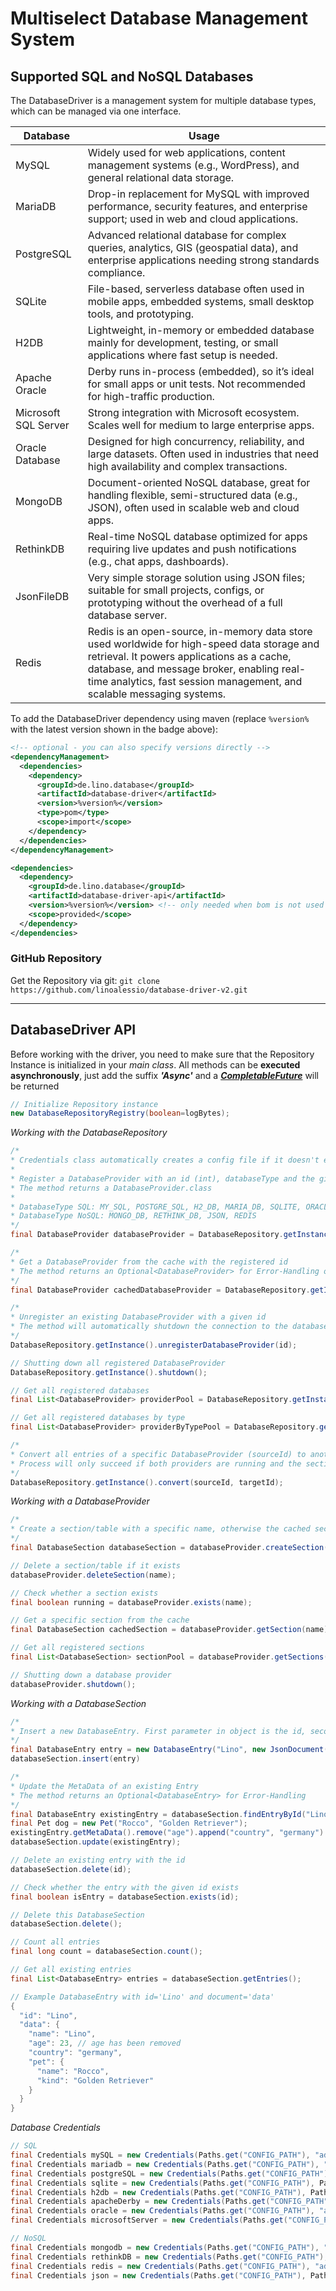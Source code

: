 # Multiselect Database Management System

## Supported SQL and NoSQL Databases

The DatabaseDriver is a management system for multiple database types, which can be managed via one interface.

| Database             | Usage                                                                                                        |
|----------------------|--------------------------------------------------------------------------------------------------------------|
| MySQL                | Widely used for web applications, content management systems (e.g., WordPress), and general relational data storage.|
| MariaDB              | Drop-in replacement for MySQL with improved performance, security features, and enterprise support; used in web and cloud applications.|
| PostgreSQL           | Advanced relational database for complex queries, analytics, GIS (geospatial data), and enterprise applications needing strong standards compliance.|
| SQLite               | File-based, serverless database often used in mobile apps, embedded systems, small desktop tools, and prototyping. |
| H2DB                 | Lightweight, in-memory or embedded database mainly for development, testing, or small applications where fast setup is needed. |
| Apache Oracle        | Derby runs in-process (embedded), so it’s ideal for small apps or unit tests. Not recommended for high-traffic production. |
| Microsoft SQL Server | Strong integration with Microsoft ecosystem. Scales well for medium to large enterprise apps. |
| Oracle Database      | Designed for high concurrency, reliability, and large datasets. Often used in industries that need high availability and complex transactions. |
| MongoDB              | Document-oriented NoSQL database, great for handling flexible, semi-structured data (e.g., JSON), often used in scalable web and cloud apps. |
| RethinkDB            | Real-time NoSQL database optimized for apps requiring live updates and push notifications (e.g., chat apps, dashboards). |
| JsonFileDB           | Very simple storage solution using JSON files; suitable for small projects, configs, or prototyping without the overhead of a full database server. |
| Redis                | Redis is an open-source, in-memory data store used worldwide for high-speed data storage and retrieval. It powers applications as a cache, database, and message broker, enabling real-time analytics, fast session management, and scalable messaging systems. |

To add the DatabaseDriver dependency using maven (replace `%version%` with the latest version shown in the badge above):

```xml
<!-- optional - you can also specify versions directly -->
<dependencyManagement>
  <dependencies>
    <dependency>
      <groupId>de.lino.database</groupId>
      <artifactId>database-driver</artifactId>
      <version>%version%</version>
      <type>pom</type>
      <scope>import</scope>
    </dependency>
  </dependencies>
</dependencyManagement>

<dependencies>
  <dependency>
    <groupId>de.lino.database</groupId>
    <artifactId>database-driver-api</artifactId>
    <version>%version%</version> <!-- only needed when bom is not used -->
    <scope>provided</scope>
  </dependency>
</dependencies>
```
### GitHub Repository
Get the Repository via git: `git clone https://github.com/linoalessio/database-driver-v2.git`

--- ---
## DatabaseDriver API
Before working with the driver, you need to make sure that the Repository Instance is initialized in your *main class*.
All methods can be **executed asynchronously**, just add the suffix ***'Async'*** and a ***[CompletableFuture](https://docs.oracle.com/javase/8/docs/api/java/util/concurrent/CompletableFuture.html)*** will be returned 
``` java
// Initialize Repository instance
new DatabaseRepositoryRegistry(boolean=logBytes); 
```

*Working with the DatabaseRepository*
``` java
/* 
* Credentials class automatically creates a config file if it doesn't exist, otherwise the data will be cached from the existing file
*
* Register a DatabaseProvider with an id (int), databaseType and the given credentials
* The method returns a DatabaseProvider.class
*
* DatabaseType SQL: MY_SQL, POSTGRE_SQL, H2_DB, MARIA_DB, SQLITE, ORACLE, MICROSOFT_SQL_SERVER, APACHE_DERBY
* DatabaseType NoSQL: MONGO_DB, RETHINK_DB, JSON, REDIS
*/
final DatabaseProvider databaseProvider = DatabaseRepository.getInstance().registerDatabaseProvider(id, databaseType, credentials);

/*
* Get a DatabaseProvider from the cache with the registered id
* The method returns an Optional<DatabaseProvider> for Error-Handling options
*/
final DatabaseProvider cachedDatabaseProvider = DatabaseRepository.getInstance().findDatabaseProviderById(id).orElse(null);

/*
* Unregister an existing DatabaseProvider with a given id
* The method will automatically shutdown the connection to the database
*/
DatabaseRepository.getInstance().unregisterDatabaseProvider(id);

// Shutting down all registered DatabaseProvider
DatabaseRepository.getInstance().shutdown();

// Get all registered databases
final List<DatabaseProvider> providerPool = DatabaseRepository.getInstance().getDatabaseProviderPool();

// Get all registered databases by type
final List<DatabaseProvider> providerByTypePool = DatabaseRepository.getInstance().getDatabaseProviderPool(databaseType);

/*
* Convert all entries of a specific DatabaseProvider (sourceId) to another one (targetId)
* Process will only succeed if both providers are running and the sections are created/cached
*/
DatabaseRepository.getInstance().convert(sourceId, targetId);
```

*Working with a DatabaseProvider*
``` java
/*
* Create a section/table with a specific name, otherwise the cached section will be returned
*/
final DatabaseSection databaseSection = databaseProvider.createSection(name);

// Delete a section/table if it exists
databaseProvider.deleteSection(name);

// Check whether a section exists
final boolean running = databaseProvider.exists(name);

// Get a specific section from the cache
final DatabaseSection cachedSection = databaseProvider.getSection(name);

// Get all registered sections
final List<DatabaseSection> sectionPool = databaseProvider.getSections();

// Shutting down a database provider
databaseProvider.shutdown();
```

*Working with a DatabaseSection*
``` java
/*
* Insert a new DatabaseEntry. First parameter in object is the id, second new document
*/
final DatabaseEntry entry = new DatabaseEntry("Lino", new JsonDocument("name", "lino").append("age", 23));
databaseSection.insert(entry)

/*
* Update the MetaData of an existing Entry
* The method returns an Optional<DatabaseEntry> for Error-Handling
*/
final DatabaseEntry existingEntry = databaseSection.findEntryById("Lino").orElse(null);
final Pet dog = new Pet("Rocco", "Golden Retriever");
existingEntry.getMetaData().remove("age").append("country", "germany").append("pet", dog);
databaseSection.update(existingEntry);

// Delete an existing entry with the id
databaseSection.delete(id);

// Check whether the entry with the given id exists
final boolean isEntry = databaseSection.exists(id);

// Delete this DatabaseSection
databaseSection.delete();

// Count all entries
final long count = databaseSection.count();

// Get all existing entries
final List<DatabaseEntry> entries = databaseSection.getEntries();

// Example DatabaseEntry with id='Lino' and document='data'
{
  "id": "Lino",
  "data": {
    "name": "Lino",
    "age": 23, // age has been removed
    "country": "germany",
    "pet": {
      "name": "Rocco",
      "kind": "Golden Retriever"
    }
  }
}
```

*Database Credentials*
``` java
// SQL
final Credentials mySQL = new Credentials(Paths.get("CONFIG_PATH"), "address", "userName", "password", port, "database");
final Credentials mariadb = new Credentials(Paths.get("CONFIG_PATH"), "address", "userName", "password", port, "database");
final Credentials postgreSQL = new Credentials(Paths.get("CONFIG_PATH"), "address", "userName", "password", port, "database");
final Credentials sqlite = new Credentials(Paths.get("CONFIG_PATH"), Paths.get("DATABASE_NAME" + ".db"));
final Credentials h2db = new Credentials(Paths.get("CONFIG_PATH"), Paths.get("DATABASE_REPOSITORY_PATH"));
final Credentials apacheDerby = new Credentials(Paths.get("CONFIG_PATH"), "address", "userName", "password", port, "database");
final Credentials oracle = new Credentials(Paths.get("CONFIG_PATH"), "address", "userName", "password", port, "database");
final Credentials microsoftServer = new Credentials(Paths.get("CONFIG_PATH"), "address", "userName", "password", port, "database");

// NoSQL
final Credentials mongodb = new Credentials(Paths.get("CONFIG_PATH"), "address", "userName", "password", port, "database");
final Credentials rethinkDB = new Credentials(Paths.get("CONFIG_PATH"), "address", "userName", "password", port, "database");
final Credentials redis = new Credentials(Paths.get("CONFIG_PATH"), "address", "userName", "password", port, "database");
final Credentials json = new Credentials(Paths.get("CONFIG_PATH"), Paths.get("DATABASE_REPOSITORY_PATH"));
```